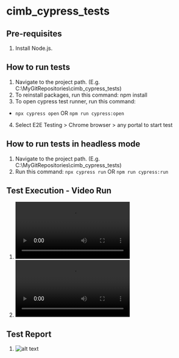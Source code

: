 # cimb_cypress_tests

## Pre-requisites
1. Install Node.js. 


## How to run tests
1. Navigate to the project path. (E.g. C:\MyGitRepositories\cimb_cypress_tests)
2. To reinstall packages, run this command: npm install
3. To open cypress test runner, run this command:
* ```npx cypress open```
OR
```npm run cypress:open```
4. Select E2E Testing > Chrome browser > any portal to start test


## How to run tests in headless mode
1. Navigate to the project path. (E.g. C:\MyGitRepositories\cimb_cypress_tests)
2. Run this command: 
```npx cypress run```
OR
```npm run cypress:run```

## Test Execution - Video Run
1. ![deals.feature.mp4](https://github.com/cheongsy/cimb_cypress_tests/tree/main/cypress/videos/cimb-MY/deals.feature.mp4)
2. ![tools.feature.mp4](https://github.com/cheongsy/cimb_cypress_tests/tree/main/cypress/videos/cimb-SG/tools.feature.mp4)

## Test Report
1. ![alt text](https://github.com/cheongsy/cimb_cypress_tests/test-report.jpg)
